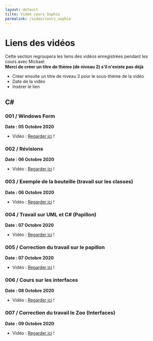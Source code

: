 ```yaml
---
layout: default
tilte: Video cours Sophie
permalink: /video/cours_sophie
---
```


# Liens des vidéos
Cette section regroupera les liens des vidéos enregistrées pendant les cours avec Mickael  
**Merci de créer un titre de thème (de niveau 2) s'il n'existe pas déjà**
* Créer ensuite un titre de niveau 3 pour le sous-thème de la vidéo
* Date de la vidéo
* Insérer le lien

## C#
### 001 / Windows Form
**Date : 05 Octobre 2020**
* Vidéo : [Regarder ici][c-001] !

[c-001]: https://media.arfp.eu/2005/2020-10-05%10-06-23-070.mp4

### 002 / Révisions
**Date : 06 Octobre 2020**
* Vidéo : [Regarder ici][c-002] !

[c-002]: https://media.arfp.eu/2005/2020-10-06%08-48-31-116.mp4

### 003 / Exemple de la bouteille (travail sur les classes)
**Date : 06 Octobre 2020**
* Vidéo : [Regarder ici][c-003] !

[c-003]: https://media.arfp.eu/2005/2020-10-06%16-26-08-303.mp4

### 004 / Travail sur UML et C# (Papillon)
**Date : 07 Octobre 2020**
* Vidéo : [Regarder ici][c-004] !

[c-004]: https://media.arfp.eu/2005/2020-10-07%09-20-42-251.mp4

### 005 / Correction du travail sur le papillon
**Date : 07 Octobre 2020**
* Vidéo : [Regarder ici][c-005] !

[c-005]: https://media.arfp.eu/2005/2020-10-07%15-36-52-590.mp4

### 006 / Cours sur les interfaces
**Date : 08 Octobre 2020**
* Vidéo : [Regarder ici][c-006] !

[c-006]: https://media.arfp.eu/2005/2020-10-08%09-08-29-408.mp4

### 007 / Correction du travail le Zoo (Interfaces)
**Date : 09 Octobre 2020**
* Vidéo : [Regarder ici][c-007] !

[c-007]: https://media.arfp.eu/2005/2020-10-09%09-32-23-743.mp4
